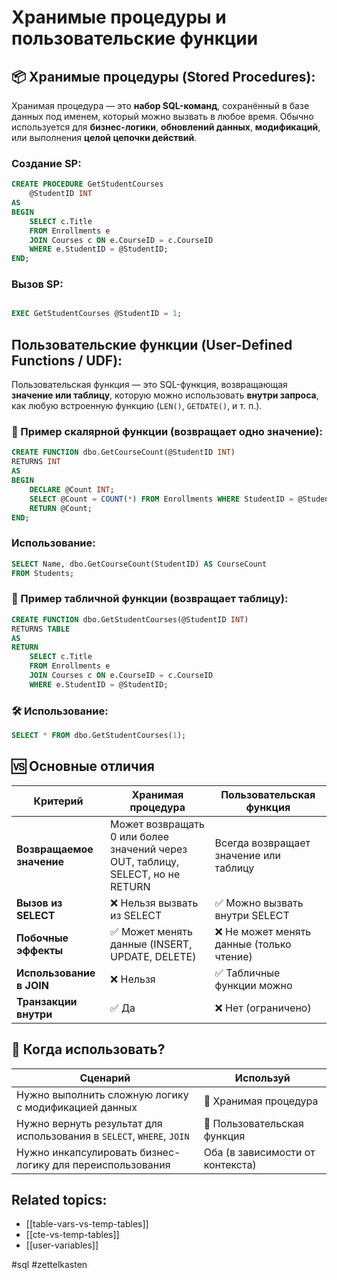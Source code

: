 # Хранимые процедуры и пользовательские функции

## 📦 Хранимые процедуры (Stored Procedures):

Хранимая процедура — это **набор SQL-команд**, сохранённый в базе данных под именем, который можно вызвать в любое время. Обычно используется для **бизнес-логики**, **обновлений данных**, **модификаций**, или выполнения **целой цепочки действий**.
### Создание SP:
```sql
CREATE PROCEDURE GetStudentCourses
    @StudentID INT
AS
BEGIN
    SELECT c.Title
    FROM Enrollments e
    JOIN Courses c ON e.CourseID = c.CourseID
    WHERE e.StudentID = @StudentID;
END;
```
### Вызов SP:
```sql

EXEC GetStudentCourses @StudentID = 1;

```


## Пользовательские функции (User-Defined Functions / UDF):

Пользовательская функция — это SQL-функция, возвращающая **значение или таблицу**, которую можно использовать **внутри запроса**, как любую встроенную функцию (`LEN()`, `GETDATE()`, и т. п.).

### 📌 Пример скалярной функции (возвращает одно значение):
```sql
CREATE FUNCTION dbo.GetCourseCount(@StudentID INT)
RETURNS INT
AS
BEGIN
    DECLARE @Count INT;
    SELECT @Count = COUNT(*) FROM Enrollments WHERE StudentID = @StudentID;
    RETURN @Count;
END;

```

### Использование:
```sql
SELECT Name, dbo.GetCourseCount(StudentID) AS CourseCount
FROM Students;
```

### 📌 Пример табличной функции (возвращает таблицу):
```sql
CREATE FUNCTION dbo.GetStudentCourses(@StudentID INT)
RETURNS TABLE
AS
RETURN
    SELECT c.Title
    FROM Enrollments e
    JOIN Courses c ON e.CourseID = c.CourseID
    WHERE e.StudentID = @StudentID;

```

### 🛠 Использование:
```sql
SELECT * FROM dbo.GetStudentCourses(1);
```


## 🆚 Основные отличия

| Критерий                  | Хранимая процедура                                                             | Пользовательская функция                 |
| ------------------------- | ------------------------------------------------------------------------------ | ---------------------------------------- |
| **Возвращаемое значение** | Может возвращать 0 или более значений через OUT, таблицу, SELECT, но не RETURN | Всегда возвращает значение или таблицу   |
| **Вызов из SELECT**       | ❌ Нельзя вызвать из SELECT                                                     | ✅ Можно вызвать внутри SELECT            |
| **Побочные эффекты**      | ✅ Может менять данные (INSERT, UPDATE, DELETE)                                 | ❌ Не может менять данные (только чтение) |
| **Использование в JOIN**  | ❌ Нельзя                                                                       | ✅ Табличные функции можно                |
| **Транзакции внутри**     | ✅ Да                                                                           | ❌ Нет (ограничено)                       |

## 🎯 Когда использовать?

| Сценарий                                                              | Используй                        |
| --------------------------------------------------------------------- | -------------------------------- |
| Нужно выполнить сложную логику с модификацией данных                  | 🔹 Хранимая процедура            |
| Нужно вернуть результат для использования в `SELECT`, `WHERE`, `JOIN` | 🔹 Пользовательская функция      |
| Нужно инкапсулировать бизнес-логику для переиспользования             | Оба (в зависимости от контекста) |

## Related topics:
- [[table-vars-vs-temp-tables]]
- [[cte-vs-temp-tables]]
- [[user-variables]]


#sql #zettelkasten
